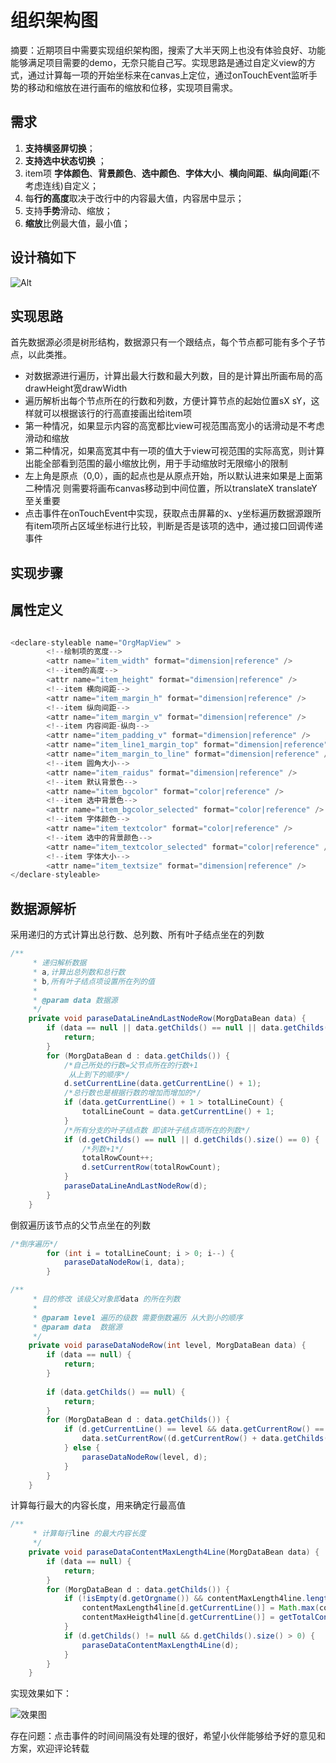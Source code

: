 
# 组织架构图

摘要：近期项目中需要实现组织架构图，搜索了大半天网上也没有体验良好、功能能够满足项目需要的demo，无奈只能自己写。实现思路是通过自定义view的方式，通过计算每一项的开始坐标来在canvas上定位，通过onTouchEvent监听手势的移动和缩放在进行画布的缩放和位移，实现项目需求。


## 需求

 1. **支持横竖屏切换**；
 2. **支持选中状态切换** ；
 3. item项 **字体颜色**、**背景颜色**、**选中颜色**、**字体大小**、**横向间距**、**纵向间距**(不考虑连线)自定义；
 4. 每**行的高度**取决于改行中的内容最大值，内容居中显示；
 5. 支持**手势**滑动、缩放；
 6. **缩放**比例最大值，最小值；

## 设计稿如下
![Alt](https://img-blog.csdnimg.cn/20191120141843173.png?x-oss-process=image/format,png#pic_center=270x480)


## 实现思路

首先数据源必须是树形结构，数据源只有一个跟结点，每个节点都可能有多个子节点，以此类推。

- 对数据源进行遍历，计算出最大行数和最大列数，目的是计算出所画布局的高drawHeight宽drawWidth
- 遍历解析出每个节点所在的行数和列数，方便计算节点的起始位置sX sY，这样就可以根据该行的行高直接画出给item项
- 第一种情况，如果显示内容的高宽都比view可视范围高宽小的话滑动是不考虑滑动和缩放
- 第二种情况，如果高宽其中有一项的值大于view可视范围的实际高宽，则计算出能全部看到范围的最小缩放比例，用于手动缩放时无限缩小的限制
- 左上角是原点（0,0），画的起点也是从原点开始，所以默认进来如果是上面第二种情况 则需要将画布canvas移动到中间位置，所以translateX translateY 至关重要
- 点击事件在onTouchEvent中实现，获取点击屏幕的x、y坐标遍历数据源跟所有item项所占区域坐标进行比较，判断是否是该项的选中，通过接口回调传递事件
## 实现步骤
## 属性定义

```java

<declare-styleable name="OrgMapView" >
        <!--绘制项的宽度-->
        <attr name="item_width" format="dimension|reference" />
        <!--item的高度-->
        <attr name="item_height" format="dimension|reference" />
        <!--item 横向间距-->
        <attr name="item_margin_h" format="dimension|reference" />
        <!--item 纵向间距-->
        <attr name="item_margin_v" format="dimension|reference" />
        <!--item 内容间距-纵向-->
        <attr name="item_padding_v" format="dimension|reference" />
        <attr name="item_line1_margin_top" format="dimension|reference" />
        <attr name="item_margin_to_line" format="dimension|reference" />
        <!--item 圆角大小-->
        <attr name="item_raidus" format="dimension|reference" />
        <!--item 默认背景色-->
        <attr name="item_bgcolor" format="color|reference" />
        <!--item 选中背景色-->
        <attr name="item_bgcolor_selected" format="color|reference" />
        <!--item 字体颜色-->
        <attr name="item_textcolor" format="color|reference" />
        <!--item 选中的背景颜色-->
        <attr name="item_textcolor_selected" format="color|reference" />
        <!--item 字体大小-->
        <attr name="item_textsize" format="dimension|reference" />
</declare-styleable>
```
## 数据源解析
采用递归的方式计算出总行数、总列数、所有叶子结点坐在的列数

```java
/**
     * 递归解析数据
     * a,计算出总列数和总行数
     * b,所有叶子结点项设置所在列的值
     *
     * @param data 数据源
     */
    private void paraseDataLineAndLastNodeRow(MorgDataBean data) {
        if (data == null || data.getChilds() == null || data.getChilds().size() == 0) {
            return;
        }
        for (MorgDataBean d : data.getChilds()) {
            /*自己所处的行数=父节点所在的行数+1
             从上到下的顺序*/
            d.setCurrentLine(data.getCurrentLine() + 1);
            /*总行数也是根据行数的增加而增加的*/
            if (data.getCurrentLine() + 1 > totalLineCount) {
                totalLineCount = data.getCurrentLine() + 1;
            }
            /*所有分支的叶子结点数 即该叶子结点项所在的列数*/
            if (d.getChilds() == null || d.getChilds().size() == 0) {
                /*列数+1*/
                totalRowCount++;
                d.setCurrentRow(totalRowCount);
            }
            paraseDataLineAndLastNodeRow(d);
        }
    }
```
倒叙遍历该节点的父节点坐在的列数

```java
/*倒序遍历*/
        for (int i = totalLineCount; i > 0; i--) {
            paraseDataNodeRow(i, data);
        }
```

```java
/**
     * 目的修改 该级父对象即data 的所在列数
     *
     * @param level 遍历的级数 需要倒数遍历 从大到小的顺序
     * @param data  数据源
     */
    private void paraseDataNodeRow(int level, MorgDataBean data) {
        if (data == null) {
            return;
        }
 
        if (data.getChilds() == null) {
            return;
        }
        for (MorgDataBean d : data.getChilds()) {
            if (d.getCurrentLine() == level && data.getCurrentRow() == 0) {
                data.setCurrentRow((d.getCurrentRow() + data.getChilds().get(data.getChilds().size() - 1).getCurrentRow()) / 2.0f);
            } else {
                paraseDataNodeRow(level, d);
            }
        }
    }
```
计算每行最大的内容长度，用来确定行最高值

```java
/**
     * 计算每行line 的最大内容长度
     */
    private void paraseDataContentMaxLength4Line(MorgDataBean data) {
        if (data == null) {
            return;
        }
        for (MorgDataBean d : data.getChilds()) {
            if (!isEmpty(d.getOrgname()) && contentMaxLength4line.length > d.getCurrentLine()) {
                contentMaxLength4line[d.getCurrentLine()] = Math.max(contentMaxLength4line[d.getCurrentLine()], d.getOrgname().trim().length());
                contentMaxHeigth4line[d.getCurrentLine()] = getTotalContentHeight(contentMaxLength4line[d.getCurrentLine()]);
            }
            if (d.getChilds() != null && d.getChilds().size() > 0) {
                paraseDataContentMaxLength4Line(d);
            }
        }
    }
```
实现效果如下：

![效果图](https://img-blog.csdnimg.cn/20191120200647597.gif)

存在问题：点击事件的时间间隔没有处理的很好，希望小伙伴能够给予好的意见和方案，欢迎评论转载

